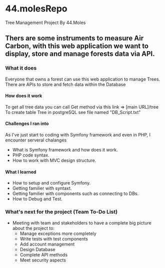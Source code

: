 # 44.molesRepo
Tree Management Project By 44.Moles

## Thers are some instruments to measure Air Carbon, with this web application we want to display, store and manage forests data via API.

### What it does
Everyone that owns a forest can use this web application to manage Trees. There are APIs to store and fetch data within the Database
  
  #### How does it work
  To get all tree data you can call Get method via this link => [main URL]/tree
  To create table Tree in postgreSQL see file named "DB_Script.txt"

  #### Challenges I ran into
  As I've just start to coding with Symfony framework and even in PHP, I encounter serveral chalanges
  - What is Symfony framework and how does it work.
  - PHP code syntax.
  - How to work with MVC design structure.

  #### What I learned
  - How to setup and configure Symfony.
  - Getting familier with syntaxt.
  - Getting familier with components such as connecting to DBs.
  - How to Debug and Test.

### What's next for the project (Team To-Do List)
- Meeting with team and stakeholders to have a complete big picture about the project to:
  - Manage exceptions more completely
  - Write tests with test components 
  - Add account management 
  - Design Database 
  - Complete API methods
  - Meet security aspects
  
 

